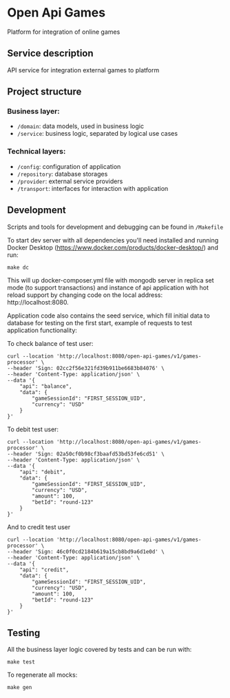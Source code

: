 # Open Api Games

Platform for integration of online games

## Service description

API service for integration external games to platform

## Project structure

### Business layer:

- `/domain`: data models, used in business logic
- `/service`: business logic, separated by logical use cases

### Technical layers:

- `/config`: configuration of application
- `/repository`: database storages
- `/provider`: external service providers
- `/transport`: interfaces for interaction with application

## Development

Scripts and tools for development and debugging can be found in `/Makefile`

To start dev server with all dependencies you'll need installed and running Docker Desktop (https://www.docker.com/products/docker-desktop/) and run:
```shell
make dc
```
This will up docker-composer.yml file with mongodb server in replica set mode (to support transactions) and instance of api application with hot reload support by changing code on the local address: http://localhost:8080.

Application code also contains the seed service, which fill initial data to database for testing on the first start, example of requests to test application functionality:

To check balance of test user:
```shell
curl --location 'http://localhost:8080/open-api-games/v1/games-processor' \
--header 'Sign: 02cc2f56e321fd39b911be6683b84076' \
--header 'Content-Type: application/json' \
--data '{
    "api": "balance",
    "data": {
        "gameSessionId": "FIRST_SESSION_UID",
        "currency": "USD"
    }
}'
```

To debit test user:
```shell
curl --location 'http://localhost:8080/open-api-games/v1/games-processor' \
--header 'Sign: 02a50cf0b98cf3baafd53bd53fe6cd51' \
--header 'Content-Type: application/json' \
--data '{
    "api": "debit",
    "data": {
        "gameSessionId": "FIRST_SESSION_UID",
        "currency": "USD",
        "amount": 100,
        "betId": "round-123"
    }
}'
```

And to credit test user
```shell
curl --location 'http://localhost:8080/open-api-games/v1/games-processor' \
--header 'Sign: 46c0f0cd2184b619a15cb8bd9a6d1e0d' \
--header 'Content-Type: application/json' \
--data '{
    "api": "credit",
    "data": {
        "gameSessionId": "FIRST_SESSION_UID",
        "currency": "USD",
        "amount": 100,
        "betId": "round-123"
    }
}'
```

## Testing

All the business layer logic covered by tests and can be run with:
```shell
make test
```

To regenerate all mocks:
```shell
make gen
```